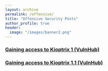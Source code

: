 ```yaml
---
layout: archive
permalink: /offensive/
title: "Offensive Security Posts"
author_profile: true
header:
  image: "/images/banner2.png"
---
```







### [Gaining access to Kioptrix 1 (VulnHub)](https://holstrater.github.io/kioptrix1/)

### [Gaining access to Kioptrix 1.1 (VulnHub)](https://holstrater.github.io/kioptrix11/)
